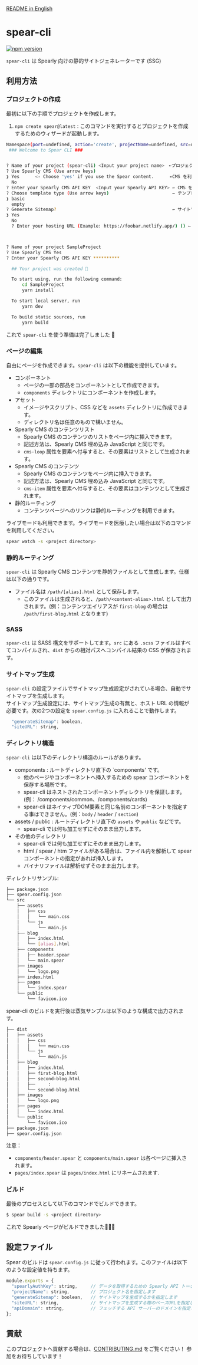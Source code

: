 [README in English](./README.md)

# spear-cli

[![npm version](https://badge.fury.io/js/spear-cli.svg)](https://badge.fury.io/js/spear-cli)

`spear-cli` は Spearly 向けの静的サイトジェネレーターです (SSG) 

## 利用方法

### プロジェクトの作成

最初に以下の手順でプロジェクトを作成します。

1. `npm create spear@latest` : このコマンドを実行するとプロジェクトを作成するためのウィザードが起動します。

```bash
Namespace(port=undefined, action='create', projectName=undefined, src=undefined)
 ### Welcome to Spear CLI ###


? Name of your project (spear-cli) <Input your project name>　←プロジェクト名を入力します。
? Use Spearly CMS (Use arrow keys)
❯ Yes      <- Choose 'yes' if you use the Spear content.      ←CMS を利用する場合は「Yes」を選択
  No
? Enter your Spearly CMS API KEY  <Input your Spearly API KEY> ← CMS を利用する場合は Spearly の API キーを入力
? Choose template type (Use arrow keys)                        ← テンプレートタイプを選択する
❯ basic 
  empty 
? Generate Sitemap?                                            ← サイトマップを生成するかどうかの選択
❯ Yes 
  No 
  ? Enter your hosting URL (Example: https://foobar.netlify.app/) () ← サイトマップを生成する場合ベースとなるURL



? Name of your project SampleProject
? Use Spearly CMS Yes
? Enter your Spearly CMS API KEY **********

  ## Your project was created 🎉

  To start using, run the following command:
      cd SampleProject
      yarn install

  To start local server, run
      yarn dev

  To build static sources, run
      yarn build

```

これで `spear-cli` を使う準備は完了しました 🚀

### ページの編集

自由にページを作成できます。`spear-cli` は以下の機能を提供しています。

- コンポーネント
  - ページの一部の部品をコンポーネントとして作成できます。
  - `components` ディレクトリにコンポーネントを作成します。
- アセット
  - イメージやスクリプト、CSS などを `assets` ディレクトリに作成できます。
  - ディレクトリ名は任意のもので構いません。
- Spearly CMS のコンテンツリスト
  - Spearly CMS のコンテンツのリストをページ内に挿入できます。
  - 記述方法は、Spearly CMS 埋め込み JavaScript と同じです。
  - `cms-loop` 属性を要素へ付与すると、その要素はリストとして生成されます。
- Spearly CMS のコンテンツ
  - Spearly CMS のコンテンツをページ内に挿入できます。
  - 記述方法は、Spearly CMS 埋め込み JavaScript と同じです。
  - `cms-item` 属性を要素へ付与すると、その要素はコンテンツとして生成されます。
- 静的ルーティング
  - コンテンツページへのリンクは静的ルーティングを利用できます。

ライブモードも利用できます。ライブモードを医療したい場合は以下のコマンドを利用してください。

```bash
spear watch -s <project directory>
```

### 静的ルーティング

`spear-cli` は Spearly CMS コンテンツを静的ファイルとして生成します。仕様は以下の通りです。

- ファイル名は `/path/[alias].html` として保存します。
  - このファイルは生成されると、`/path/<content-alias>.html` として出力されます。(例：コンテンツエイリアスが `first-blog` の場合は `/path/first-blog.html` となります)

### SASS

`spear-cli` は SASS 構文をサポートしてます。`src` にある `.scss` ファイルはすべてコンパイルされ、`dist` からの相対パスへコンパイル結果の CSS が保存されます。

### サイトマップ生成

`spear-cli` の設定ファイルでサイトマップ生成設定がされている場合、自動でサイトマップを生成します。  
サイトマップ生成設定には、サイトマップ生成の有無と、ホスト URL の情報が必要です。次の2つの設定を `spear.config.js` に入れることで動作します。

```javascript
  "generateSitemap": boolean,
  "siteURL": string,
```

### ディレクトリ構造

`spear-cli` は以下のディレクトリ構造のルールがあります。

- components : ルートディレクトリ直下の `components' です。
  - 他のページやコンポーネントへ挿入するための spear コンポーネントを保存する場所です。
  - spear-cli はネストされたコンポーネントディレクトリを保証します。(例： /components/common、/components/cards)
  - spear-cli はネイティブDOM要素と同じ名前のコンポーネントを指定する事はできません。(例：`body` / `header` / `section`)
- assets / public : ルートディレクトリ直下の `assets` や `public` などです。
  - spear-cli では何も加工せずにそのまま出力します。
- その他のディレクトリ
  - spear-cli では何も加工せずにそのまま出力します。
  - html / spear / htm ファイルがある場合は、ファイル内を解析して spear コンポーネントの指定があれば挿入します。
  - バイナリファイルは解析せずそのまま出力します。

ディレクトリサンプル:

```bash
├── package.json
├── spear.config.json
└── src
    ├── assets
    │   ├── css
    │   │   └── main.css
    │   └── js
    │       └── main.js
    ├── blog
    │   ├── index.html
    │   └── [alias].html
    ├── components
    │   ├── header.spear
    │   └── main.spear
    ├── images
    │   └── logo.png
    ├── index.html
    ├── pages
    │   └── index.spear
    └── public
        └── favicon.ico
```

spear-cli のビルドを実行後は蒸気サンプルは以下のような構成で出力されます。

```bash
├── dist
│   ├── assets
│   │   ├── css
│   │   │   └── main.css
│   │   └── js
│   │       └── main.js
│   ├── blog
│   │   ├── index.html
│   │   ├── first-blog.html
│   │   ├── second-blog.html
│   │   ├──     :
│   │   └── second-blog.html
│   ├── images
│   │   └── logo.png
│   ├── pages
│   │   └── index.html
│   └── public
│       └── favicon.ico
├── package.json
├── spear.config.json
```

注意：

- `components/header.spear` と `components/main.spear` は各ページに挿入されます。
- `pages/index.spear` は `pages/index.html` にリネームされます.

### ビルド

最後のプロセスとして以下のコマンドでビルドできます。

```bash
$ spear build -s <project directory>
```

これで Spearly ページがビルドできました🚀🚀🚀

## 設定ファイル

Spear のビルドは `spear.config.js` に従って行われます。このファイルは以下のような設定値を持ちます。

```js
module.exports = {
  "spearlyAuthKey": string,     // データを取得するための Spearly API トークンを指定します
  "projectName": string,        // プロジェクト名を指定します
  "generateSitemap": boolean,   // サイトマップを生成するかを指定します
  "siteURL": string,            // サイトマップを生成する際のベースURLを指定します(オプション)
  "apiDomain": string,          // フェッチする API サーバーのドメインを指定します(オプション)
};
```

## 貢献

このプロジェクトへ貢献する場合は、[CONTRIBUTING.md](../../CONTRIBUTING.md) をご覧ください！
参加をお待ちしています！
